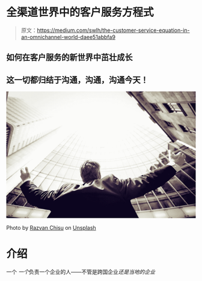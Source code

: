 # 全渠道世界中的客户服务方程式

> 原文：<https://medium.com/swlh/the-customer-service-equation-in-an-omnichannel-world-daee51abbfa9>

## 如何在客户服务的新世界中茁壮成长

## 这一切都归结于沟通，沟通，沟通今天！

![](img/577cbb18d858d234c2f5d7b90e756635.png)

Photo by [Razvan Chisu](https://unsplash.com/@nullplus?utm_source=unsplash&utm_medium=referral&utm_content=creditCopyText) on [Unsplash](https://unsplash.com/search/photos/success?utm_source=unsplash&utm_medium=referral&utm_content=creditCopyText)

# 介绍

一个 *一个*负责一个企业的人——不管是跨国企业*还是当地的企业*